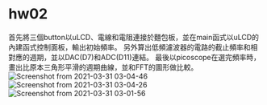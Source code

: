 # hw02
首先將三個button以uLCD、電線和電阻連接於麵包板，並在main函式以uLCD的內建函式控制面板，輸出初始頻率。
另外算出低頻濾波器的電路的截止頻率和相對應的週期，並以DAC(D7)和ADC(D11)連結。
最後以picoscope在選完頻率時，畫出比原本三角形平滑的週期曲線，並和FFT的圖形做比較。
![Screenshot from 2021-03-31 03-04-46](https://user-images.githubusercontent.com/74852896/113132335-e7dd2180-9250-11eb-82a7-4d545558f126.png)
![Screenshot from 2021-03-31 03-04-26](https://user-images.githubusercontent.com/74852896/113132339-e9a6e500-9250-11eb-9dd3-f1fc6b688acd.png)
![Screenshot from 2021-03-31 03-01-56](https://user-images.githubusercontent.com/74852896/113132341-e9a6e500-9250-11eb-9711-3cfab5c23511.png)

